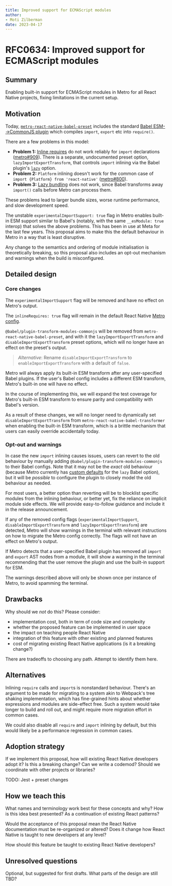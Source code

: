```yaml
---
title: Improved support for ECMAScript modules
author:
- Moti Zilberman
date: 2023-04-17
---
```


# RFC0634: Improved support for ECMAScript modules

## Summary

Enabling built-in support for ECMAScript modules in Metro for all React Native projects, fixing limitations in the current setup.

## Motivation

Today, [`metro-react-native-babel-preset`](https://github.com/facebook/metro/tree/main/packages/metro-react-native-babel-preset) includes the standard [Babel ESM-->CommonJS plugin](https://reactnative.dev/docs/ram-bundles-inline-requires#inline-requires) which compiles `import`, `export` etc into `require()`.

There are a few problems in this model:

* **Problem 1:** [Inline requires](https://reactnative.dev/docs/ram-bundles-inline-requires#inline-requires) do not work reliably for `import` declarations ([metro#909](https://github.com/facebook/metro/issues/909)). There is a separate, undocumented preset option, `lazyImportExportTransform`, that controls `import` inlining via the Babel plugin's [`lazy`](https://babeljs.io/docs/babel-plugin-transform-modules-commonjs#lazy) option.
* **Problem 2:** `Platform` inlining doesn't work for the common case of `import {Platform} from 'react-native'` ([metro#800](https://github.com/facebook/metro/pull/800#issuecomment-1092434015)).
* **Problem 3:** [Lazy bundling](https://github.com/react-native-community/discussions-and-proposals/blob/main/proposals/0605-lazy-bundling.md) does not work, since Babel transforms away `import()` calls before Metro can process them.

These problems lead to larger bundle sizes, worse runtime performance, and slow development speed.

The unstable `experimentalImportSupport: true` flag in Metro enables built-in ESM support similar to Babel's (notably, with the same `__esModule: true` interop) that solves the above problems. This has been in use at Meta for the last few years. This proposal aims to make this the default behaviour in Metro in a way that is least disruptive.

Any change to the semantics and ordering of module initialisation is theoretically breaking, so this proposal also includes an opt-out mechanism and warnings when the build is misconfigured.

## Detailed design

### Core changes

The `experimentalImportSupport` flag will be removed and have no effect on Metro's output.

The `inlineRequires: true` flag will remain in the default React Native [Metro config](https://github.com/facebook/react-native/blob/f5c060618584ae736987b48557d69c501547f9d4/packages/metro-config/index.js#L73).

`@babel/plugin-transform-modules-commonjs` will be removed from `metro-react-native-babel-preset`, and with it the `lazyImportExportTransform` and `disableImportExportTransform` preset options, which will no longer have an effect on the preset's output.

> _Alternative_: Rename `disableImportExportTransform` to `enableImportExportTransform` with a default of `false`.

Metro will always apply its built-in ESM transform after any user-specified Babel plugins. If the user's Babel config includes a different ESM transform, Metro's built-in one will have no effect.

In the course of implementing this, we will expand the test coverage for Metro's built-in ESM transform to ensure parity and compatibility with Babel's version.

As a result of these changes, we will no longer need to dynamically set `disableImportExportTransform` from `metro-react-native-babel-transformer` when enabling the built-in ESM transform, which is a brittle mechanism that users can easily override accidentally today.

### Opt-out and warnings

In case the new `import` inlining causes issues, users can revert to the old behaviour by manually adding `@babel/plugin-transform-modules-commonjs` to their Babel configs. Note that it may not be the *exact* old behaviour (because Metro currently has [custom defaults](https://github.com/facebook/metro/blob/main/packages/metro-react-native-babel-preset/src/configs/main.js#L66-L68) for the `lazy` Babel option), but it will be *possible* to configure the plugin to closely model the old behaviour as needed.

For most users, a better option than reverting will be to blocklist specific modules from the inlining behaviour, or better yet, fix the reliance on implicit module side effects. We will provide easy-to-follow guidance and include it in the release announcement.

If any of the removed config flags (`experimentalImportSupport`, `disableImportExportTransform` and `lazyImportExportTransform`) are detected, Metro will show warnings in the terminal with relevant instructions on how to migrate the Metro config correctly. The flags will not have an effect on Metro's output.

If Metro detects that a user-specified Babel plugin has removed all `import` and `export` AST nodes from a module, it will show a warning in the terminal recommending that the user remove the plugin and use the built-in support for ESM.

The warnings described above will only be shown once per instance of Metro, to avoid spamming the terminal.


## Drawbacks

Why should we _not_ do this? Please consider:

- implementation cost, both in term of code size and complexity
- whether the proposed feature can be implemented in user space
- the impact on teaching people React Native
- integration of this feature with other existing and planned features
- cost of migrating existing React Native applications (is it a breaking change?)

There are tradeoffs to choosing any path. Attempt to identify them here.

## Alternatives

Inlining `require` calls and `import`s is nonstandard behaviour. There's an argument to be made for migrating to a system akin to Webpack's tree shaking implementation, which has fine-grained hints about whether expressions and modules are side-effect free. Such a system would take longer to build and roll out, and might require more migration effort in common cases.

We could also disable all `require` and `import` inlining by default, but this would likely be a performance regression in common cases.

## Adoption strategy

If we implement this proposal, how will existing React Native developers adopt it? Is this a breaking change? Can we write a codemod? Should we coordinate with other projects or libraries?

TODO: Jest + preset changes

## How we teach this

What names and terminology work best for these concepts and why? How is this idea best presented? As a continuation of existing React patterns?

Would the acceptance of this proposal mean the React Native documentation must be re-organized or altered? Does it change how React Native is taught to new developers at any level?

How should this feature be taught to existing React Native developers?

## Unresolved questions

Optional, but suggested for first drafts. What parts of the design are still TBD?
